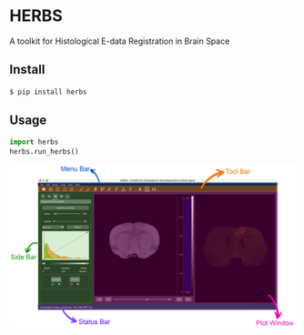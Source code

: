 # HERBS
A toolkit for Histological E-data Registration in Brain Space


## Install

```python
$ pip install herbs
```

## Usage

```python
import herbs
herbs.run_herbs()
```

<img src="./herbs.jpg" width="800px"></img>
